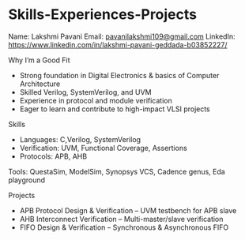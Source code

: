 # Skills-Experiences-Projects


Name: Lakshmi Pavani
Email: pavanilakshmi109@gmail.com 
LinkedIn: https://www.linkedin.com/in/lakshmi-pavani-geddada-b03852227/

Why I’m a Good Fit
 - Strong foundation in Digital Electronics & basics of Computer Architecture
 - Skilled Verilog, SystemVerilog, and UVM
 - Experience in protocol and module verification
 - Eager to learn and contribute to high-impact VLSI projects
   
Skills
 - Languages: C,Verilog, SystemVerilog
 - Verification: UVM, Functional Coverage, Assertions
 - Protocols: APB, AHB
   
Tools: QuestaSim, ModelSim, Synopsys VCS, Cadence genus, Eda playground

Projects
 - APB Protocol Design & Verification – UVM testbench for APB slave
 - AHB Interconnect Verification – Multi-master/slave verification
 - FIFO Design & Verification – Synchronous & Asynchronous FIFO
